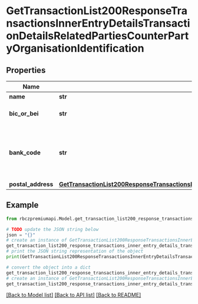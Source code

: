 # GetTransactionList200ResponseTransactionsInnerEntryDetailsTransactionDetailsRelatedPartiesCounterPartyOrganisationIdentification


## Properties

Name | Type | Description | Notes
------------ | ------------- | ------------- | -------------
**name** | **str** |  | [optional] 
**bic_or_bei** | **str** | SWIFT/BIC code of the bank. | [optional] 
**bank_code** | **str** | Proprietary bank code in local format (e.g. 5500) or in foreign format. | [optional] 
**postal_address** | [**GetTransactionList200ResponseTransactionsInnerEntryDetailsTransactionDetailsRelatedPartiesCounterPartyOrganisationIdentificationPostalAddress**](GetTransactionList200ResponseTransactionsInnerEntryDetailsTransactionDetailsRelatedPartiesCounterPartyOrganisationIdentificationPostalAddress.md) |  | [optional] 

## Example

```python
from rbczpremiumapi.Model.get_transaction_list200_response_transactions_inner_entry_details_transaction_details_related_parties_counter_party_organisation_identification import GetTransactionList200ResponseTransactionsInnerEntryDetailsTransactionDetailsRelatedPartiesCounterPartyOrganisationIdentification

# TODO update the JSON string below
json = "{}"
# create an instance of GetTransactionList200ResponseTransactionsInnerEntryDetailsTransactionDetailsRelatedPartiesCounterPartyOrganisationIdentification from a JSON string
get_transaction_list200_response_transactions_inner_entry_details_transaction_details_related_parties_counter_party_organisation_identification_instance = GetTransactionList200ResponseTransactionsInnerEntryDetailsTransactionDetailsRelatedPartiesCounterPartyOrganisationIdentification.from_json(json)
# print the JSON string representation of the object
print(GetTransactionList200ResponseTransactionsInnerEntryDetailsTransactionDetailsRelatedPartiesCounterPartyOrganisationIdentification.to_json())

# convert the object into a dict
get_transaction_list200_response_transactions_inner_entry_details_transaction_details_related_parties_counter_party_organisation_identification_dict = get_transaction_list200_response_transactions_inner_entry_details_transaction_details_related_parties_counter_party_organisation_identification_instance.to_dict()
# create an instance of GetTransactionList200ResponseTransactionsInnerEntryDetailsTransactionDetailsRelatedPartiesCounterPartyOrganisationIdentification from a dict
get_transaction_list200_response_transactions_inner_entry_details_transaction_details_related_parties_counter_party_organisation_identification_from_dict = GetTransactionList200ResponseTransactionsInnerEntryDetailsTransactionDetailsRelatedPartiesCounterPartyOrganisationIdentification.from_dict(get_transaction_list200_response_transactions_inner_entry_details_transaction_details_related_parties_counter_party_organisation_identification_dict)
```
[[Back to Model list]](../README.md#documentation-for-models) [[Back to API list]](../README.md#documentation-for-api-endpoints) [[Back to README]](../README.md)


